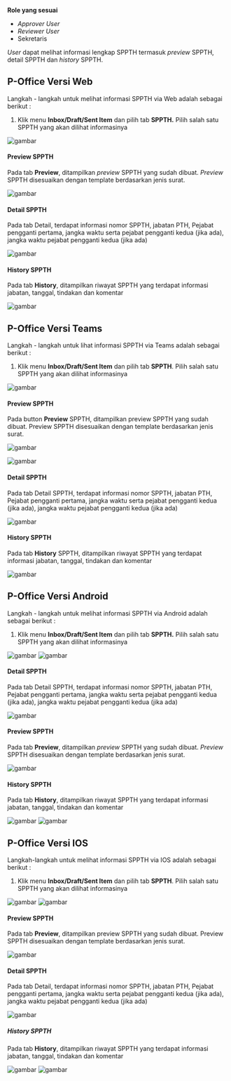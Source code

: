 **Role yang sesuai**

- *Approver User*
- *Reviewer User*
- Sekretaris

*User* dapat melihat informasi lengkap SPPTH termasuk *preview* SPPTH, detail SPPTH dan *history* SPPTH.

## **P-Office Versi Web**

Langkah - langkah untuk melihat informasi SPPTH via Web adalah sebagai berikut :

1. Klik menu **Inbox/Draft/Sent Item** dan pilih tab **SPPTH.** Pilih salah satu SPPTH yang akan dilihat informasinya

![gambar](SPPTH/SPPTH_Web/TH25.png)

#### **Preview SPPTH**

Pada tab **Preview**, ditampilkan *preview* SPPTH yang sudah dibuat. *Preview* SPPTH disesuaikan dengan template berdasarkan jenis surat.

![gambar](SPPTH/SPPTH_Web/TH26.png)

#### **Detail SPPTH**

Pada tab Detail, terdapat informasi nomor SPPTH, jabatan PTH, Pejabat pengganti pertama, jangka waktu serta pejabat pengganti kedua (jika ada), jangka waktu pejabat pengganti kedua (jika ada)

![gambar](SPPTH/SPPTH_Web/TH27.png)

#### **History SPPTH**

Pada tab **History**, ditampilkan riwayat SPPTH yang terdapat informasi jabatan, tanggal, tindakan dan komentar

![gambar](SPPTH/SPPTH_Web/TH28.png)

## **P-Office Versi Teams**

Langkah - langkah untuk lihat informasi SPPTH via Teams adalah sebagai berikut :

1.    Klik menu **Inbox/Draft/Sent Item** dan pilih tab **SPPTH**. Pilih salah satu SPPTH yang akan dilihat informasinya

![gambar](SPPTH/SPPTH_Teams/SPPTH25.png)

#### **Preview SPPTH**

Pada button **Preview** SPPTH, ditampilkan preview SPPTH yang sudah dibuat. Preview SPPTH disesuaikan dengan template berdasarkan jenis surat.

![gambar](SPPTH/SPPTH_Teams/SPPTH26.png)

![gambar](SPPTH/SPPTH_Teams/SPPTH27.png)

#### **Detail SPPTH**

Pada tab Detail SPPTH, terdapat informasi nomor SPPTH, jabatan PTH, Pejabat pengganti pertama, jangka waktu serta pejabat pengganti kedua (jika ada), jangka waktu pejabat pengganti kedua (jika ada)

![gambar](SPPTH/SPPTH_Teams/SPPTH28.png)

#### **History SPPTH**

Pada tab **History** SPPTH, ditampilkan riwayat SPPTH yang terdapat informasi jabatan, tanggal, tindakan dan komentar

![gambar](SPPTH/SPPTH_Teams/SPPTH29.png)

## **P-Office Versi Android**

Langkah - langkah untuk melihat informasi SPPTH via Android adalah sebagai berikut :

1. Klik menu **Inbox/Draft/Sent Item** dan pilih tab **SPPTH.** Pilih salah satu SPPTH yang akan dilihat informasinya

![gambar](SPPTH/SPPTH_Android/InfoSPPTH/A01.jpg) ![gambar](SPPTH/SPPTH_Android/InfoSPPTH/A02.jpg)

#### **Detail SPPTH**

Pada tab Detail SPPTH, terdapat informasi nomor SPPTH, jabatan PTH, Pejabat pengganti pertama, jangka waktu serta pejabat pengganti kedua (jika ada), jangka waktu pejabat pengganti kedua (jika ada)

![gambar](SPPTH/SPPTH_Android/InfoSPPTH/D01.jpg)

#### **Preview SPPTH**

Pada tab **Preview**, ditampilkan _preview_ SPPTH yang sudah dibuat. _Preview_ SPPTH disesuaikan dengan template berdasarkan jenis surat.

![gambar](SPPTH/SPPTH_Android/InfoSPPTH/P01.jpg) 

#### **History SPPTH**

Pada tab **History**, ditampilkan riwayat SPPTH yang terdapat informasi jabatan, tanggal, tindakan dan komentar

![gambar](SPPTH/SPPTH_Android/InfoSPPTH/H01.jpg) ![gambar](SPPTH/SPPTH_Android/InfoSPPTH/H02.jpg)

## **P-Office Versi IOS**

Langkah-langkah untuk melihat informasi SPPTH via IOS adalah sebagai berikut :

1.	Klik menu **Inbox/Draft/Sent Item** dan pilih tab **SPPTH**. Pilih salah satu SPPTH yang akan dilihat informasinya

![gambar](SPPTH/SPPTH_IOS/SPPTH-17.1.png) ![gambar](SPPTH/SPPTH_IOS/SPPTH-17.2.png)

#### Preview SPPTH

Pada tab **Preview**, ditampilkan preview SPPTH yang sudah dibuat. Preview SPPTH disesuaikan dengan template berdasarkan jenis surat.
 
![gambar](SPPTH/SPPTH_IOS/SPPTH-18.png)

#### Detail SPPTH

Pada tab Detail, terdapat informasi nomor SPPTH, jabatan PTH, Pejabat pengganti pertama, jangka waktu serta pejabat pengganti kedua (jika ada), jangka waktu pejabat pengganti kedua (jika ada)
 
![gambar](SPPTH/SPPTH_IOS/SPPTH-19.png) 
 
##### History SPPTH

Pada tab **History**, ditampilkan riwayat SPPTH yang terdapat informasi jabatan, tanggal, tindakan dan komentar
  
![gambar](SPPTH/SPPTH_IOS/SPPTH-20.1.png) ![gambar](SPPTH/SPPTH_IOS/SPPTH-20.2.png)


